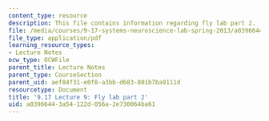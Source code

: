 ```yaml
---
content_type: resource
description: This file contains information regarding fly lab part 2.
file: /media/courses/9-17-systems-neuroscience-lab-spring-2013/a03966443a54122d056a2e730064ba61_MIT9_17S13_Flylabpart_2.pdf
file_type: application/pdf
learning_resource_types:
- Lecture Notes
ocw_type: OCWFile
parent_title: Lecture Notes
parent_type: CourseSection
parent_uid: aef84f31-e0f8-a3bb-d683-801b7ba9111d
resourcetype: Document
title: '9.17 Lecture 9: Fly lab part 2'
uid: a0396644-3a54-122d-056a-2e730064ba61
---
```

